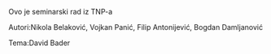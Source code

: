Ovo je seminarski rad iz TNP-a 

Autori:Nikola Belaković, Vojkan Panić, Filip Antonijević, Bogdan Damljanović 

Tema:David Bader
